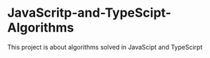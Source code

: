 # JavaScritp-and-TypeScipt-Algorithms
This project is about algorithms solved in JavaScipt and TypeScirpt

